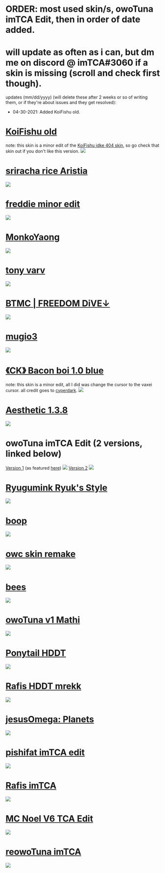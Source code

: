 # ORDER: most used skin/s, owoTuna imTCA Edit, then in order of date added.

# will update as often as i can, but dm me on discord @ imTCA#3060 if a skin is missing (scroll and check first though).

<!-- # also, check the skin folder of a skin if the download link doesn't automatically come with the cursor that you saw me recently use on stream/in videos. (ie: yellow cookiezi cursor with red trail as opposed to no trail). it will probably be there, if not, notify me. -->

updates (mm/dd/yyyy) (will delete these after 2 weeks or so of writing them, or if they're about issues and they get resolved):
- 04-30-2021: Added KoiFishu old.

# [KoiFishu old](https://imtca.s-ul.eu/skins/3a4o4iBf)
note: this skin is a minor edit of the [KoiFishu idke 404 skin](https://drive.google.com/file/d/1D7QBbtaCxC4mw0PuM1dBY0A972muUc-c/view?usp=sharing), so go check that skin out if you don't like this version.
![](https://i.imgur.com/3C35lAe.jpg)

# [sriracha rice Aristia](https://imtca.s-ul.eu/skins/BzMLTIui)
![](https://i.imgur.com/a8Ftf4h.jpg)

# [freddie minor edit](https://imtca.s-ul.eu/skins/3I0CtMrT)
![](https://i.imgur.com/lH9oQpP.jpg)

# [MonkoYaong](https://imtca.s-ul.eu/skins/XOOC82SB)
![](https://i.imgur.com/ZFBUqnt.jpg)

# [tony varv](https://imtca.s-ul.eu/skins/sM2MqpQ6)
![](https://i.imgur.com/o9jRf9w.jpg)

# [BTMC | FREEDOM DiVE↓](https://imtca.s-ul.eu/skins/QTS06nLF)
![](https://i.imgur.com/4fY735j.jpg)

# [mugio3](https://imtca.s-ul.eu/skins/fE3tRUCC)
![](https://i.imgur.com/RmrD6Fz.jpg)

# [《CK》 Bacon boi 1.0 blue](https://imtca.s-ul.eu/skins/4pURLArg)
note: this skin is a minor edit, all I did was change the cursor to the vaxei cursor. all credit goes to [cyperdark](https://github.com/cyperdark).
![](https://osu.ppy.sh/ss/16492976/56e0)

# [Aesthetic  1.3.8](https://imtca.s-ul.eu/skins/vAgaUN9B)
![](https://i.imgur.com/9K8wrMP.jpg)

# owoTuna imTCA Edit (2 versions, linked below)
[Version 1](https://imtca.s-ul.eu/skins/iw7Iqz5K) (as featured [here](https://youtu.be/LPXWHAzdqZg))
![](https://i.imgur.com/X753mTF.png)
[Version 2](https://imtca.s-ul.eu/skins/vXk7NUjH)
![](https://i.imgur.com/dRPIwea.jpg)

# [Ryugumink Ryuk's Style](https://imtca.s-ul.eu/skins/TKKG1QE7)
![](https://i.imgur.com/qAWJxD7.png)

# [boop](https://imtca.s-ul.eu/skins/uKCXqPul)
![](https://i.imgur.com/QV8NGqJ.jpg)

# [owc skin remake](https://imtca.s-ul.eu/skins/GyFL5bVa)
![](https://i.imgur.com/kqoblkF.jpg)

# [bees](https://imtca.s-ul.eu/skins/G535Tnop)
![](https://i.imgur.com/1SZjiD0.jpg)

# [owoTuna v1 Mathi](https://imtca.s-ul.eu/skins/4EtoMCHd)
![](https://i.imgur.com/sWyAAQd.jpg)

# [Ponytail HDDT](https://imtca.s-ul.eu/skins/tUstk9cl)
![](https://i.imgur.com/zCw1bDX.png)

# [Rafis HDDT mrekk](https://imtca.s-ul.eu/skins/lehSqW2k)
![](https://i.imgur.com/BAniooj.png)

# [jesusOmega: Planets](https://imtca.s-ul.eu/skins/PW18yuve)
![](https://i.imgur.com/QXDzIX5.jpg)

# [pishifat imTCA edit](https://imtca.s-ul.eu/skins/gXZToTgp)
![](https://i.imgur.com/VZOafun.jpg)

# [Rafis imTCA](https://imtca.s-ul.eu/skins/SIIlOW48)
![](https://i.imgur.com/1ssfzvk.jpg)

# [MC Noel V6 TCA Edit](https://imtca.s-ul.eu/skins/PyQTSE9r)
![](https://i.imgur.com/AJPqBss.jpg)

# [reowoTuna imTCA](https://imtca.s-ul.eu/skins/pSda1wuU)
![](https://i.imgur.com/cR2TRd7.jpg)  
